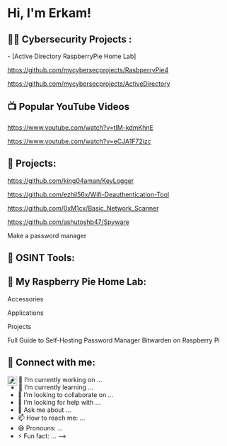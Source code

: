 <h1>Hi, I'm Erkam! </h1>

<h2>👨‍💻 Cybersecurity Projects :</h2>
- [Active Directory RaspberryPie Home Lab]

https://github.com/mycybersecprojects/RasbperryPie4

https://github.com/mycybersecprojects/ActiveDirectory

<h2>📺 Popular YouTube Videos</h2>

https://www.youtube.com/watch?v=tIM-kdmKhnE

https://www.youtube.com/watch?v=eCJA1F72izc

<h2> 🤳 Projects:</h2>

https://github.com/king04aman/KeyLogger

https://github.com/ezhil56x/Wifi-Deauthentication-Tool

https://github.com/0xM1cx/Basic_Network_Scanner

https://github.com/ashutoshb47/Spyware

Make a password manager

<h2> 🤳 OSINT Tools:</h2>


<h2> 🤳 My Raspberry Pie Home Lab:</h2>

Accessories


Applications

Projects

Full Guide to Self-Hosting Password Manager Bitwarden on Raspberry Pi


<h2> 🤳 Connect with me:</h2>

[<img align="left" alt="erkamkoca | LinkedIn" width="22px" src="https://cdn.jsdelivr.net/npm/simple-icons@v3/icons/linkedin.svg" />][linkedin]

[linkedin]: https://linkedin.com/in/erkamkoca



- 🔭 I’m currently working on ...
- 🌱 I’m currently learning ...
- 👯 I’m looking to collaborate on ...
- 🤔 I’m looking for help with ...
- 💬 Ask me about ...
- 📫 How to reach me: ...
- 😄 Pronouns: ...
- ⚡ Fun fact: ...
-->

